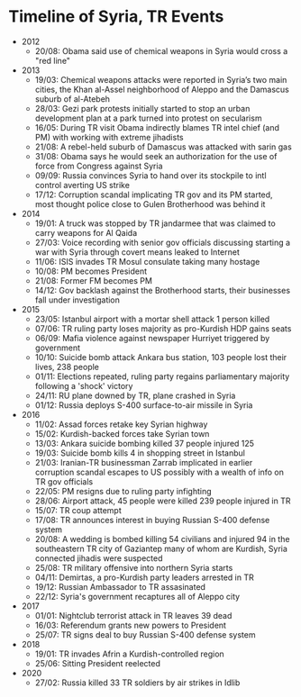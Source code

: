 # Timeline of Syria, TR Events

* 2012
  * 20/08: Obama said use of chemical weapons in Syria would cross a "red line"
* 2013
  * 19/03: Chemical weapons attacks were reported in Syria’s two main cities, the Khan al-Assel neighborhood of Aleppo and the Damascus suburb of al-Atebeh
  * 28/03: Gezi park protests initially started to stop an urban development plan at a park turned into protest on secularism
  * 16/05: During TR visit Obama indirectly blames TR intel chief (and PM) with working with extreme jihadists
  * 21/08: A rebel-held suburb of Damascus was attacked with sarin gas
  * 31/08: Obama says he would seek an authorization for the use of force from Congress against Syria
  * 09/09: Russia convinces Syria to hand over its stockpile to intl control averting US strike
  * 17/12: Corruption scandal implicating TR gov and its PM started, most thought police close to Gulen Brotherhood was behind it
* 2014
  * 19/01: A truck was stopped by TR jandarmee that was claimed to carry weapons for Al Qaida
  * 27/03: Voice recording with senior gov officials discussing starting a war with Syria through covert means leaked to Internet
  * 11/06: ISIS invades TR Mosul consulate taking many hostage
  * 10/08: PM becomes President
  * 21/08: Former FM becomes PM
  * 14/12: Gov backlash against the Brotherhood starts, their businesses fall under investigation
* 2015
  * 23/05: Istanbul airport with a mortar shell attack 1 person killed 
  * 07/06: TR ruling party loses majority as pro-Kurdish HDP gains seats
  * 06/09: Mafia violence against newspaper Hurriyet triggered by government
  * 10/10: Suicide bomb attack Ankara bus station, 103 people lost their lives, 238 people
  * 01/11: Elections repeated, ruling party regains parliamentary majority following a 'shock' victory
  * 24/11: RU plane downed by TR, plane crashed in Syria
  * 01/12: Russia deploys S-400 surface-to-air missile in Syria
* 2016
  * 11/02: Assad forces retake key Syrian highway
  * 15/02: Kurdish-backed forces take Syrian town
  * 13/03: Ankara suicide bombing killed  37 people injured 125
  * 19/03: Suicide bomb kills 4 in shopping street in Istanbul
  * 21/03: Iranian-TR businessman Zarrab implicated in earlier corruption scandal escapes to US possibly with a wealth of info on TR gov officials
  * 22/05: PM resigns due to ruling party infighting
  * 28/06: Airport attack, 45 people were killed 239 people injured in TR
  * 15/07: TR coup attempt
  * 17/08: TR announces interest in buying Russian S-400 defense system
  * 20/08: A wedding is bombed killing 54 civilians and injured 94 in the southeastern TR city of Gaziantep many of whom are Kurdish, Syria connected jihadis were suspected
  * 25/08: TR military offensive into northern Syria starts
  * 04/11: Demirtas, a pro-Kurdish party leaders arrested in TR
  * 19/12: Russian Ambassador to TR assasinated
  * 22/12: Syria's government recaptures all of Aleppo city
* 2017
  * 01/01: Nightclub terrorist attack in TR leaves 39 dead
  * 16/03: Referendum grants new powers to President
  * 25/07: TR signs deal to buy Russian S-400 defense system
* 2018
  * 19/01: TR invades Afrin a Kurdish-controlled region
  * 25/06: Sitting President reelected
* 2020
  * 27/02: Russia killed 33 TR soldiers by air strikes in Idlib 




